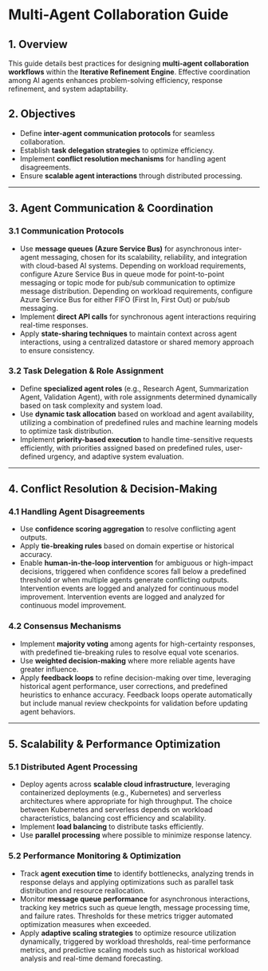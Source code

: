 # Multi-Agent Collaboration Guide

## **1. Overview**
This guide details best practices for designing **multi-agent collaboration workflows** within the **Iterative Refinement Engine**. Effective coordination among AI agents enhances problem-solving efficiency, response refinement, and system adaptability.

## **2. Objectives**
- Define **inter-agent communication protocols** for seamless collaboration.
- Establish **task delegation strategies** to optimize efficiency.
- Implement **conflict resolution mechanisms** for handling agent disagreements.
- Ensure **scalable agent interactions** through distributed processing.

---

## **3. Agent Communication & Coordination**

### **3.1 Communication Protocols**
- Use **message queues (Azure Service Bus)** for asynchronous inter-agent messaging, chosen for its scalability, reliability, and integration with cloud-based AI systems. Depending on workload requirements, configure Azure Service Bus in queue mode for point-to-point messaging or topic mode for pub/sub communication to optimize message distribution. Depending on workload requirements, configure Azure Service Bus for either FIFO (First In, First Out) or pub/sub messaging.
- Implement **direct API calls** for synchronous agent interactions requiring real-time responses.
- Apply **state-sharing techniques** to maintain context across agent interactions, using a centralized datastore or shared memory approach to ensure consistency.

### **3.2 Task Delegation & Role Assignment**
- Define **specialized agent roles** (e.g., Research Agent, Summarization Agent, Validation Agent), with role assignments determined dynamically based on task complexity and system load.
- Use **dynamic task allocation** based on workload and agent availability, utilizing a combination of predefined rules and machine learning models to optimize task distribution.
- Implement **priority-based execution** to handle time-sensitive requests efficiently, with priorities assigned based on predefined rules, user-defined urgency, and adaptive system evaluation.

---

## **4. Conflict Resolution & Decision-Making**

### **4.1 Handling Agent Disagreements**
- Use **confidence scoring aggregation** to resolve conflicting agent outputs.
- Apply **tie-breaking rules** based on domain expertise or historical accuracy.
- Enable **human-in-the-loop intervention** for ambiguous or high-impact decisions, triggered when confidence scores fall below a predefined threshold or when multiple agents generate conflicting outputs. Intervention events are logged and analyzed for continuous model improvement. Intervention events are logged and analyzed for continuous model improvement.

### **4.2 Consensus Mechanisms**
- Implement **majority voting** among agents for high-certainty responses, with predefined tie-breaking rules to resolve equal vote scenarios.
- Use **weighted decision-making** where more reliable agents have greater influence.
- Apply **feedback loops** to refine decision-making over time, leveraging historical agent performance, user corrections, and predefined heuristics to enhance accuracy. Feedback loops operate automatically but include manual review checkpoints for validation before updating agent behaviors.

---

## **5. Scalability & Performance Optimization**

### **5.1 Distributed Agent Processing**
- Deploy agents across **scalable cloud infrastructure**, leveraging containerized deployments (e.g., Kubernetes) and serverless architectures where appropriate for high throughput. The choice between Kubernetes and serverless depends on workload characteristics, balancing cost efficiency and scalability.
- Implement **load balancing** to distribute tasks efficiently.
- Use **parallel processing** where possible to minimize response latency.

### **5.2 Performance Monitoring & Optimization**
- Track **agent execution time** to identify bottlenecks, analyzing trends in response delays and applying optimizations such as parallel task distribution and resource reallocation.
- Monitor **message queue performance** for asynchronous interactions, tracking key metrics such as queue length, message processing time, and failure rates. Thresholds for these metrics trigger automated optimization measures when exceeded.
- Apply **adaptive scaling strategies** to optimize resource utilization dynamically, triggered by workload thresholds, real-time performance metrics, and predictive scaling models such as historical workload analysis and real-time demand forecasting.
